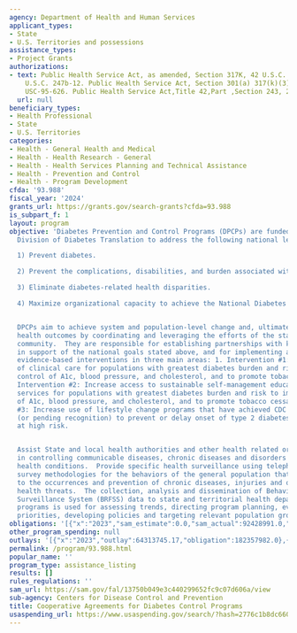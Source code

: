 ```yaml
---
agency: Department of Health and Human Services
applicant_types:
- State
- U.S. Territories and possessions
assistance_types:
- Project Grants
authorizations:
- text: Public Health Service Act, as amended, Section 317K, 42 U.S.C. 241(a); 42
    U.S.C. 247b-12. Public Health Service Act, Section 301(a) 317(k)(3), Public Law
    USC-95-626. Public Health Service Act,Title 42,Part ,Section 243, 247B(k)(2).
  url: null
beneficiary_types:
- Health Professional
- State
- U.S. Territories
categories:
- Health - General Health and Medical
- Health - Health Research - General
- Health - Health Services Planning and Technical Assistance
- Health - Prevention and Control
- Health - Program Development
cfda: '93.988'
fiscal_year: '2024'
grants_url: https://grants.gov/search-grants?cfda=93.988
is_subpart_f: 1
layout: program
objective: 'Diabetes Prevention and Control Programs (DPCPs) are funded by the CDC''s
  Division of Diabetes Translation to address the following national level goals:

  1) Prevent diabetes.

  2) Prevent the complications, disabilities, and burden associated with diabetes.

  3) Eliminate diabetes-related health disparities.

  4) Maximize organizational capacity to achieve the National Diabetes Program goals.


  DPCPs aim to achieve system and population-level change and, ultimately, to improve
  health outcomes by coordinating and leveraging the efforts of the statewide diabetes
  community.  They are responsible for establishing partnerships with key organizations
  in support of the national goals stated above, and for implementing and evaluating
  evidence-based interventions in three main areas: 1. Intervention #1: Improve quality
  of clinical care for populations with greatest diabetes burden and risk to improve
  control of A1c, blood pressure, and cholesterol, and to promote tobacco cessation.  2.
  Intervention #2: Increase access to sustainable self-management education and support
  services for populations with greatest diabetes burden and risk to improve control
  of A1c, blood pressure, and cholesterol, and to promote tobacco cessation.  3. Intervention
  #3: Increase use of lifestyle change programs that have achieved CDC recognition
  (or pending recognition) to prevent or delay onset of type 2 diabetes among people
  at high risk.


  Assist State and local health authorities and other health related organizations
  in controlling communicable diseases, chronic diseases and disorders and other preventable
  health conditions.  Provide specific health surveillance using telephone and multi-mode
  survey methodologies for the behaviors of the general population that contribute
  to the occurrences and prevention of chronic diseases, injuries and other public
  health threats.  The collection, analysis and dissemination of Behavioral Risk Factor
  Surveillance System (BRFSS) data to state and territorial health department categorical
  programs is used for assessing trends, directing program planning, evaluating program
  priorities, developing policies and targeting relevant population groups.'
obligations: '[{"x":"2023","sam_estimate":0.0,"sam_actual":92428991.0,"usa_spending_actual":92428991.0},{"x":"2024","sam_estimate":0.0,"sam_actual":89928991.0,"usa_spending_actual":92428991.0},{"x":"2025","sam_estimate":0.0,"sam_actual":89928992.0,"usa_spending_actual":0.0}]'
other_program_spending: null
outlays: '[{"x":"2023","outlay":64313745.17,"obligation":182357982.0},{"x":"2024","outlay":0.0,"obligation":2500000.0},{"x":"2025","outlay":0.0,"obligation":0.0}]'
permalink: /program/93.988.html
popular_name: ''
program_type: assistance_listing
results: []
rules_regulations: ''
sam_url: https://sam.gov/fal/13750b049e3c440299652fc9c07d606a/view
sub-agency: Centers for Disease Control and Prevention
title: Cooperative Agreements for Diabetes Control Programs
usaspending_url: https://www.usaspending.gov/search/?hash=2776c1b8dc660b9d0314a9d7f8706416
---
```

